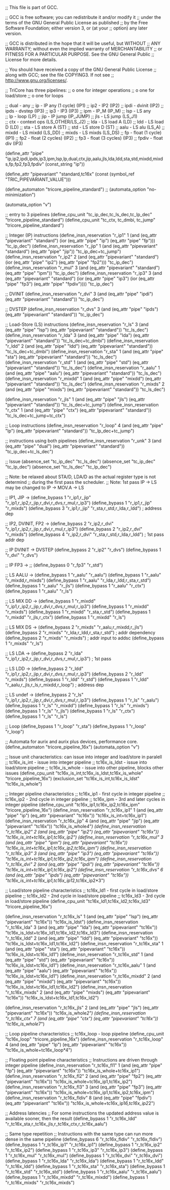 ;; This file is part of GCC.

;; GCC is free software; you can redistribute it and/or modify it
;; under the terms of the GNU General Public License as published
;; by the Free Software Foundation; either version 3, or (at your
;; option) any later version.

;; GCC is distributed in the hope that it will be useful, but WITHOUT
;; ANY WARRANTY; without even the implied warranty of MERCHANTABILITY
;; or FITNESS FOR A PARTICULAR PURPOSE.  See the GNU General Public
;; License for more details.

;; You should have received a copy of the GNU General Public License
;; along with GCC; see the file COPYING3.  If not see
;; <http://www.gnu.org/licenses/>.

;; TriCore has three pipelines: 
;; o   one for integer operations
;; o   one for load/store
;; o   one for loops

;; dual - any
;; ip   - IP any (1 cycle) (IP1)
;; ip2  - IP2              (IP2)
;; ipdi - dvinit           (IP2)
;; ipds - dvstep           (IP3)
;; ip3  - IP3              (IP3)
;; ipm  - IP_M             (IP_M)
;; lsp  - LS any          
;; lp   - loop             (LP)
;; jip  - IP jump          (IP_JUMP)
;; jls  - LS jump          (LS_J1)     
;; ctx  - context ops      (LS_OTHER/LS_J2)
;; lda  - LS load A        (LD)
;; ldd  - LS load D        (LD)
;; sta  - LS store A       (ST)
;; std  - LS store D       (ST)
;; aalu - LS alu           (LS_A)
;; mixdd - LS mixdd        (LS_DD)
;; mixds - LS mixds        (LS_DS)
;; fp   - float (1 cycle)  (IP1)
;; fp2  - float (2 cycles) (IP2)
;; fp3  - float (3 cycles) (IP3)
;; fpdiv - float div       (IP3)

(define_attr "pipe" "ip,ip2,ipdi,ipds,ip3,ipm,lsp,lp,dual,ctx,jip,aalu,jls,lda,ldd,sta,std,mixdd,mixds,fp,fp2,fp3,fpdiv" 
  (const_string "ip"))

(define_attr "pipevariant" "standard,tc16x"
  (const (symbol_ref "TRIC_PIPEVARIANT_VALUE")))

(define_automaton "tricore_pipeline_standard")
;; (automata_option "no-minimization")

(automata_option "v")

;; entry to 3 pipelines
(define_cpu_unit "tc_ip_dec,tc_ls_dec,tc_lp_dec" "tricore_pipeline_standard")
(define_cpu_unit "tc_ctx, tc_dmbi, tc_jump"      "tricore_pipeline_standard")


;; Integer (IP) instructions
(define_insn_reservation "r_ip1" 1
  (and (eq_attr "pipevariant" "standard") (ior (eq_attr "pipe" "ip") (eq_attr "pipe" "fp")))
  "tc_ip_dec")
(define_insn_reservation "r_jip" 1
  (and (eq_attr "pipevariant" "standard") (eq_attr "pipe" "jip"))
  "tc_ip_dec+tc_jump")
(define_insn_reservation "r_ip2" 2
  (and (eq_attr "pipevariant" "standard") (ior (eq_attr "pipe" "ip2") (eq_attr "pipe" "fp2")))
  "tc_ip_dec")
(define_insn_reservation "r_mul" 3
  (and (eq_attr "pipevariant" "standard") (eq_attr "pipe" "ipm"))
  "tc_ip_dec")
(define_insn_reservation "r_ip3" 3
  (and (eq_attr "pipevariant" "standard") (ior (eq_attr "pipe" "ip3") (ior (eq_attr "pipe" "fp3") (eq_attr "pipe" "fpdiv"))))
  "tc_ip_dec")

;; DVINIT
(define_insn_reservation "r_dvi" 3
  (and (eq_attr "pipe" "ipdi") (eq_attr "pipevariant" "standard"))
  "tc_ip_dec")

;; DVSTEP
(define_insn_reservation "r_dvs" 3
  (and (eq_attr "pipe" "ipds") (eq_attr "pipevariant" "standard"))
  "tc_ip_dec")

;; Load-Store (LS) instructions
(define_insn_reservation "r_ls"  3
  (and (eq_attr "pipe" "lsp") (eq_attr "pipevariant" "standard"))
  "tc_ls_dec")
(define_insn_reservation "r_lda" 3
  (and (eq_attr "pipe" "lda") (eq_attr "pipevariant" "standard"))
  "tc_ls_dec+tc_dmbi")
(define_insn_reservation "r_ldd" 2
  (and (eq_attr "pipe" "ldd") (eq_attr "pipevariant" "standard"))
  "tc_ls_dec+tc_dmbi")
(define_insn_reservation "r_sta" 1
  (and (eq_attr "pipe" "sta") (eq_attr "pipevariant" "standard"))
  "tc_ls_dec")
(define_insn_reservation "r_std" 1
  (and (eq_attr "pipe" "std") (eq_attr "pipevariant" "standard"))
  "tc_ls_dec")
(define_insn_reservation "r_aalu"  1
  (and (eq_attr "pipe" "aalu") (eq_attr "pipevariant" "standard"))
  "tc_ls_dec")
(define_insn_reservation "r_mixdd" 1
  (and (eq_attr "pipe" "mixdd") (eq_attr "pipevariant" "standard"))
  "tc_ls_dec")
(define_insn_reservation "r_mixds" 2
  (and (eq_attr "pipe" "mixds") (eq_attr "pipevariant" "standard"))
  "tc_ls_dec")

(define_insn_reservation "r_jls" 1
  (and (eq_attr "pipe" "jls") (eq_attr "pipevariant" "standard"))
  "tc_ls_dec+tc_jump")
(define_insn_reservation "r_ctx" 1
  (and (eq_attr "pipe" "ctx") (eq_attr "pipevariant" "standard"))
  "tc_ls_dec+tc_jump+tc_ctx")

;; Loop instructions
(define_insn_reservation "r_loop" 4
  (and (eq_attr "pipe" "lp") (eq_attr "pipevariant" "standard"))
  "tc_lp_dec+tc_jump")

;; instructions using both pipelines
(define_insn_reservation "r_unk" 3
  (and (eq_attr "pipe" "dual") (eq_attr "pipevariant" "standard"))
  "tc_ip_dec+tc_ls_dec")

;; Issue
(absence_set "tc_ip_dec" "tc_ls_dec")
(absence_set "tc_ip_dec" "tc_lp_dec")
(absence_set "tc_ls_dec" "tc_lp_dec")

;; Note: be relaxed about STA/D, LDA/D as the actual register type is not determind 
;; during the first pass the scheduler.
;; Note: 1st pass IP -> LS may be changed to IP -> MOV.A -> LS

;; IP1, JIP ->
(define_bypass 1 "r_ip1,r_jip" "r_ip1,r_ip2,r_jip,r_dvi,r_dvs,r_mul,r_ip3")
(define_bypass 1 "r_ip1,r_jip" "r_mixds")
(define_bypass 3 "r_ip1,r_jip" "r_sta,r_std,r_lda,r_ldd") ; address dep

;; IP2, DVINIT, FP2 ->
(define_bypass 2 "r_ip2,r_dvi" "r_ip1,r_ip2,r_jip,r_dvi,r_mul,r_ip3")
(define_bypass 2 "r_ip2,r_dvi" "r_mixds")
(define_bypass 4 "r_ip2,r_dvi" "r_sta,r_std,r_lda,r_ldd") ; 1st pass addr dep

;; IP DVINIT -> DVSTEP
(define_bypass 2 "r_ip2" "r_dvs")
(define_bypass 1 "r_dvi" "r_dvs")

;; IP FP3 ->
;; (define_bypass 0 "r_fp3" "r_std")

;; LS AALU ->
(define_bypass 1 "r_aalu" "r_aalu")
(define_bypass 1 "r_aalu" "r_mixdd,r_mixds")
(define_bypass 1 "r_aalu" "r_lda,r_ldd,r_sta,r_std")
(define_bypass 1 "r_aalu" "r_jls")
(define_bypass 1 "r_aalu" "r_ctx")
(define_bypass 1 "r_aalu" "r_ls")

;; LS MIX DD ->
(define_bypass 1 "r_mixdd" "r_ip1,r_ip2,r_jip,r_dvi,r_dvs,r_mul,r_ip3")
(define_bypass 1 "r_mixdd" "r_mixds")
(define_bypass 1 "r_mixdd" "r_sta,r_std")
(define_bypass 1 "r_mixdd" "r_jls,r_ctx")
(define_bypass 1 "r_mixdd" "r_ls")

;; LS MIX DS ->
(define_bypass 2 "r_mixds" "r_aalu,r_mixdd,r_jls")
(define_bypass 2 "r_mixds" "r_lda,r_ldd,r_sta,r_std") ; addr dependency
(define_bypass 2 "r_mixds" "r_mixds")                 ; addr input to addsc
(define_bypass 1 "r_mixds" "r_ls")

;; LS LDA ->
(define_bypass 2 "r_lda" "r_ip1,r_ip2,r_jip,r_dvi,r_dvs,r_mul,r_ip3") ; 1st pass

;; LS LDD ->
(define_bypass 2 "r_ldd" "r_ip1,r_ip2,r_jip,r_dvi,r_dvs,r_mul,r_ip3")
(define_bypass 2 "r_ldd" "r_mixds")
(define_bypass 1 "r_ldd" "r_std")
(define_bypass 1 "r_ldd" "r_aalu,r_jls,r_ls,r_mixdd,r_loop") ; address dep

;; LS undef ->
(define_bypass 2 "r_ls" "r_ip1,r_ip2,r_jip,r_dvi,r_dvs,r_mul,r_ip3")
(define_bypass 1 "r_ls" "r_aalu")
(define_bypass 1 "r_ls" "r_mixdd")
(define_bypass 1 "r_ls" "r_mixds")
(define_bypass 1 "r_ls" "r_jls")
(define_bypass 1 "r_ls" "r_ctx")
(define_bypass 1 "r_ls" "r_ls")

;; Loop
(define_bypass 1 "r_loop" "r_sta")
(define_bypass 1 "r_loop" "r_loop")


;; Automata for aurix and aurix plus devices, performance core.
(define_automaton "tricore_pipeline_16x")
(automata_option "v")

;; Issue unit characteristics: can issue into integer and load/store in paralell
;; tc16x_is_int - issue into integer pipeline
;; tc16x_is_ldst - issue into load/store pipeline
;; tc16x_is_whole - issue into other pipeline, blocks other issues
(define_cpu_unit "tc16x_is_int,tc16x_is_ldst,tc16x_is_whole" "tricore_pipeline_16x")
(exclusion_set "tc16x_is_int,tc16x_is_ldst" "tc16x_is_whole")

;; Integer pipeline characteristics
;; tc16x_ip1 - first cycle in integer pipeline
;; tc16x_ip2 - 2nd cycle in integer pipeline
;; tc16x_ipm - 3rd and later cycles in integer pipeline
(define_cpu_unit "tc16x_ip1,tc16x_ip2,tc16x_ipm" "tricore_pipeline_16x")
(define_insn_reservation "r_tc16x_ip1" 1
  (and (eq_attr "pipe" "ip") (eq_attr "pipevariant" "tc16x"))
  "tc16x_is_int+tc16x_ip1")
(define_insn_reservation "r_tc16x_jip" 4
  (and (eq_attr "pipe" "jip") (eq_attr "pipevariant" "tc16x"))
  "tc16x_is_whole*4")
(define_insn_reservation "r_tc16x_ip2" 2
  (and (eq_attr "pipe" "ip2") (eq_attr "pipevariant" "tc16x"))
  "tc16x_is_int+tc16x_ip1,tc16x_ip2")
(define_insn_reservation "r_tc16x_mul" 3
  (and (eq_attr "pipe" "ipm") (eq_attr "pipevariant" "tc16x"))
  "tc16x_is_int+tc16x_ip1,tc16x_ip2,tc16x_ipm")
(define_insn_reservation "r_tc16x_ip3" 3
  (and (eq_attr "pipe" "ip3") (eq_attr "pipevariant" "tc16x"))
  "tc16x_is_int+tc16x_ip1,tc16x_ip2,tc16x_ipm")
(define_insn_reservation "r_tc16x_dvi" 2
  (and (eq_attr "pipe" "ipdi") (eq_attr "pipevariant" "tc16x"))
  "tc16x_is_int+tc16x_ip1,tc16x_ip2")
(define_insn_reservation "r_tc16x_dvs" 6
  (and (eq_attr "pipe" "ipds") (eq_attr "pipevariant" "tc16x"))
  "tc16x_is_int+tc16x_ip1,tc16x_ip1*2,tc16x_ip2*3")

;; Load/store pipeline characteristics
;; tc16x_ld1 - first cycle in load/store pipeline
;; tc16x_ld2 - 2nd cycle in load/store pipeline
;; tc16x_ld3 - 3rd cycle in load/store pipeline
(define_cpu_unit "tc16x_ld1,tc16x_ld2,tc16x_ld3" "tricore_pipeline_16x")

(define_insn_reservation "r_tc16x_ls"  1
  (and (eq_attr "pipe" "lsp") (eq_attr "pipevariant" "tc16x"))
  "tc16x_is_ldst")
(define_insn_reservation "r_tc16x_lda" 3
  (and (eq_attr "pipe" "lda") (eq_attr "pipevariant" "tc16x"))
  "tc16x_is_ldst+tc16x_ld1,tc16x_ld2,tc16x_ld3")
(define_insn_reservation "r_tc16x_ldd" 2
  (and (eq_attr "pipe" "ldd") (eq_attr "pipevariant" "tc16x"))
  "tc16x_is_ldst+tc16x_ld1,tc16x_ld2")
(define_insn_reservation "r_tc16x_sta" 1
  (and (eq_attr "pipe" "sta") (eq_attr "pipevariant" "tc16x"))
  "tc16x_is_ldst+tc16x_ld1")
(define_insn_reservation "r_tc16x_std" 1
  (and (eq_attr "pipe" "std") (eq_attr "pipevariant" "tc16x"))
  "tc16x_is_ldst+tc16x_ld1")
(define_insn_reservation "r_tc16x_aalu"  1
  (and (eq_attr "pipe" "aalu") (eq_attr "pipevariant" "tc16x"))
  "tc16x_is_ldst+tc16x_ld1")
(define_insn_reservation "r_tc16x_mixdd" 2
  (and (eq_attr "pipe" "mixdd") (eq_attr "pipevariant" "tc16x"))
  "tc16x_is_ldst+tc16x_ld1,tc16x_ld2")
(define_insn_reservation "r_tc16x_mixds" 2
  (and (eq_attr "pipe" "mixds") (eq_attr "pipevariant" "tc16x"))
  "tc16x_is_ldst+tc16x_ld1,tc16x_ld2")

(define_insn_reservation "r_tc16x_jls" 2
  (and (eq_attr "pipe" "jls") (eq_attr "pipevariant" "tc16x"))
  "tc16x_is_whole*2")
(define_insn_reservation "r_tc16x_ctx" 7
  (and (eq_attr "pipe" "ctx") (eq_attr "pipevariant" "tc16x"))
  "tc16x_is_whole*7")


;; Loop pipeline characteristics
;; tc16x_loop - loop pipeline
(define_cpu_unit "tc16x_loop" "tricore_pipeline_16x")
(define_insn_reservation "r_tc16x_loop" 4
  (and (eq_attr "pipe" "lp") (eq_attr "pipevariant" "tc16x"))
  "tc16x_is_whole+tc16x_loop*4")

;; Floating point pipeline characteristics
;; Instructions are driven through integer pipeline
(define_insn_reservation "r_tc16x_fl1" 1
  (and (eq_attr "pipe" "fp") (eq_attr "pipevariant" "tc16x"))
  "tc16x_is_whole+tc16x_ip1")
(define_insn_reservation "r_tc16x_fl2" 2
  (and (eq_attr "pipe" "fp2") (eq_attr "pipevariant" "tc16x"))
  "tc16x_is_whole+tc16x_ip1,tc16x_ip2")
(define_insn_reservation "r_tc16x_fl3" 3
  (and (eq_attr "pipe" "fp3") (eq_attr "pipevariant" "tc16x"))
  "tc16x_is_whole+tc16x_ip1,tc16x_ip2,tc16x_ipm")
(define_insn_reservation "r_tc16x_fldiv" 8
  (and (eq_attr "pipe" "fpdiv") (eq_attr "pipevariant" "tc16x"))
  "tc16x_is_whole+tc16x_ip1*6,tc16x_ip2*2")

;; Address latencies
;; For some instructions the updated address value is available sooner, then the result
(define_bypass 1 "r_tc16x_ldd" "r_tc16x_sta,r_tc16x_jls,r_tc16x_ctx,r_tc16x_aalu")

;; Same type repetition
;; Instructions with the same type can run more dense in the same pipeline
(define_bypass 6 "r_tc16x_fldiv" "r_tc16x_fldiv")
(define_bypass 1 "r_tc16x_ip1" "r_tc16x_ip1")
(define_bypass 1 "r_tc16x_ip2" "r_tc16x_ip2")
(define_bypass 1 "r_tc16x_ip3" "r_tc16x_ip3")
(define_bypass 1 "r_tc16x_mul" "r_tc16x_mul")
(define_bypass 1 "r_tc16x_dvi" "r_tc16x_dvi")
(define_bypass 1 "r_tc16x_lda" "r_tc16x_lda")
(define_bypass 1 "r_tc16x_ldd" "r_tc16x_ldd")
(define_bypass 1 "r_tc16x_sta" "r_tc16x_sta")
(define_bypass 1 "r_tc16x_std" "r_tc16x_std")
(define_bypass 1 "r_tc16x_aalu" "r_tc16x_aalu")
(define_bypass 1 "r_tc16x_mixdd" "r_tc16x_mixdd")
(define_bypass 1 "r_tc16x_mixds" "r_tc16x_mixds")
